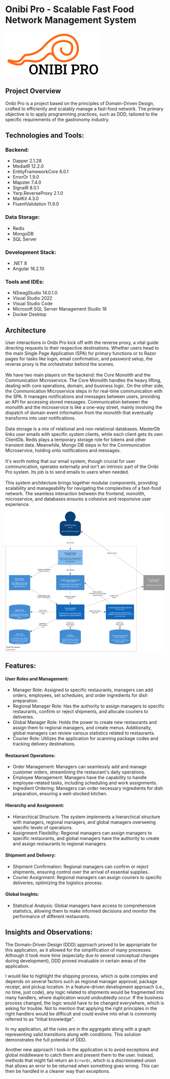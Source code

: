 # Onibi Pro - Scalable Fast Food Network Management System

<img src="./imgs/onibi_readme.svg" alt="Onibi Logo" width="300" height="auto">

## Project Overview

Onibi Pro is a project based on the principles of Domain-Driven Design, crafted to efficiently and scalably manage a fast-food network. The primary objective is to apply programming practices, such as DDD, tailored to the specific requirements of the gastronomy industry.

## Technologies and Tools:

### Backend:

- Dapper 2.1.28
- MediatR 12.2.0
- EntityFrameworkCore 8.0.1
- ErrorOr 1.9.0
- Mapster 7.4.0
- SignalR 8.0.1
- Yarp.ReverseProxy 2.1.0
- MailKit 4.3.0
- FluentValidation 11.9.0

### Data Storage:

- Redis
- MongoDB
- SQL Server

### Development Stack:

- .NET 8
- Angular 16.2.10

### Tools and IDEs:

- NSwagStudio 14.0.1.0
- Visual Studio 2022
- Visual Studio Code
- Microsoft SQL Server Management Studio 18
- Docker Desktop

## Architecture

User interactions in Onibi Pro kick off with the reverse proxy, a vital guide directing requests to their respective destinations. Whether users head to the main Single Page Application (SPA) for primary functions or to Razor pages for tasks like login, email confirmation, and password setup, the reverse proxy is the orchestrator behind the scenes.<br /><br />
We have two main players on the backend: the Core Monolith and the Communication Microservice. The Core Monolith handles the heavy lifting, dealing with core operations, domain, and business logic. On the other side, the Communication Microservice steps in for real-time communication with the SPA. It manages notifications and messages between users, providing an API for accessing stored messages. Communication between the monolith and the microservice is like a one-way street, mainly involving the dispatch of domain event information from the monolith that eventually transforms into user notifications.<br /><br />
Data storage is a mix of relational and non-relational databases. MasterDb links user emails with specific system clients, while each client gets its own ClientDb. Redis plays a temporary storage role for tokens and other transient data. Meanwhile, Mongo DB steps in for the Communication Microservice, holding onto notifications and messages.<br /><br />
It's worth noting that our email system, though crucial for user communication, operates externally and isn't an intrinsic part of the Onibi Pro system. Its job is to send emails to users when needed.<br /><br />
This system architecture brings together modular components, providing scalability and manageability for navigating the complexities of a fast-food network. The seamless interaction between the frontend, monolith, microservice, and databases ensures a cohesive and responsive user experience.

![diagram](./imgs/onibi_diagram.png)

## Features:

#### User Roles and Management:

- Manager Role: Assigned to specific restaurants, managers can add orders, employees, set schedules, and order ingredients for dish preparation.
- Regional Manager Role: Has the authority to assign managers to specific restaurants, confirm or reject shipments, and allocate couriers to deliveries.
- Global Manager Role: Holds the power to create new restaurants and assign them to regional managers, and create menus. Additionally, global managers can review various statistics related to restaurants.
- Courier Role: Utilizes the application for scanning package codes and tracking delivery destinations.

#### Restaurant Operations:

- Order Management: Managers can seamlessly add and manage customer orders, streamlining the restaurant's daily operations.
- Employee Management: Managers have the capability to handle employee-related tasks, including scheduling and work assignments.
- Ingredient Ordering: Managers can order necessary ingredients for dish preparation, ensuring a well-stocked kitchen.

#### Hierarchy and Assignment:

- Hierarchical Structure: The system implements a hierarchical structure with managers, regional managers, and global managers overseeing specific levels of operations.
- Assignment Flexibility: Regional managers can assign managers to specific restaurants, and global managers have the authority to create and assign restaurants to regional managers.

#### Shipment and Delivery:

- Shipment Confirmation: Regional managers can confirm or reject shipments, ensuring control over the arrival of essential supplies.
- Courier Assignment: Regional managers can assign couriers to specific deliveries, optimizing the logistics process.

#### Global Insights:

- Statistical Analysis: Global managers have access to comprehensive statistics, allowing them to make informed decisions and monitor the performance of different restaurants.

## Insights and Observations:

The Domain-Driven Design (DDD) approach proved to be appropriate for this application, as it allowed for the simplification of many processes. Although it took more time (especially due to several conceptual changes during development), DDD proved invaluable in certain areas of the application.

I would like to highlight the shipping process, which is quite complex and depends on several factors such as regional manager approval, package receipt, and pickup location. In a feature-driven development approach (i.e., no time, just code), any logic related to shipments would be fragmented into many handlers, where duplication would undoubtedly occur. If the business process changed, the logic would have to be changed everywhere, which is asking for trouble. Not to mention that applying the right principles in the right handlers would be difficult and could evolve into what is commonly referred to as "tribal knowledge".

In my application, all the rules are in the aggregate along with a graph representing valid transitions along with conditions. This solution demonstrates the full potential of DDD.

Another new approach I took in the application is to avoid exceptions and global middleware to catch them and present them to the user. Instead, methods that might fail return an `ErrorOr`, which is a discriminated union that allows an error to be returned when something goes wrong. This can then be handled in a cleaner way than exceptions.
